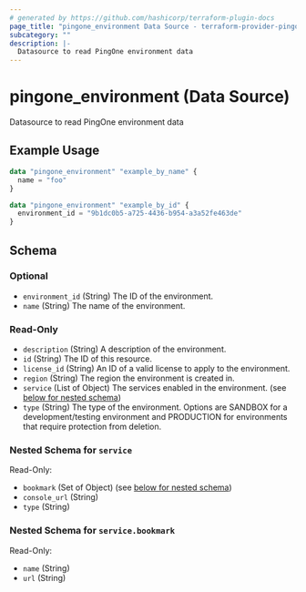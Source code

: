 ```yaml
---
# generated by https://github.com/hashicorp/terraform-plugin-docs
page_title: "pingone_environment Data Source - terraform-provider-pingone"
subcategory: ""
description: |-
  Datasource to read PingOne environment data
---
```


# pingone_environment (Data Source)

Datasource to read PingOne environment data

## Example Usage

```terraform
data "pingone_environment" "example_by_name" {
  name = "foo"
}

data "pingone_environment" "example_by_id" {
  environment_id = "9b1dc0b5-a725-4436-b954-a3a52fe463de"
}
```

<!-- schema generated by tfplugindocs -->
## Schema

### Optional

- `environment_id` (String) The ID of the environment.
- `name` (String) The name of the environment.

### Read-Only

- `description` (String) A description of the environment.
- `id` (String) The ID of this resource.
- `license_id` (String) An ID of a valid license to apply to the environment.
- `region` (String) The region the environment is created in.
- `service` (List of Object) The services enabled in the environment. (see [below for nested schema](#nestedatt--service))
- `type` (String) The type of the environment.  Options are SANDBOX for a development/testing environment and PRODUCTION for environments that require protection from deletion.

<a id="nestedatt--service"></a>
### Nested Schema for `service`

Read-Only:

- `bookmark` (Set of Object) (see [below for nested schema](#nestedobjatt--service--bookmark))
- `console_url` (String)
- `type` (String)

<a id="nestedobjatt--service--bookmark"></a>
### Nested Schema for `service.bookmark`

Read-Only:

- `name` (String)
- `url` (String)


